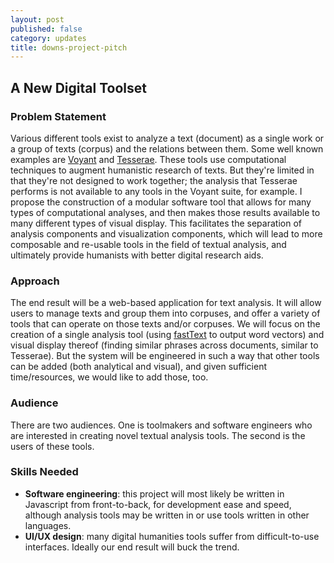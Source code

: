 ```yaml
---
layout: post
published: false
category: updates
title: downs-project-pitch
---
```

## A New Digital Toolset

### Problem Statement
Various different tools exist to analyze a text (document) as a single work or a group of texts (corpus) and the relations between them. Some well known examples are [Voyant](http://voyant-tools.org) and [Tesserae](http://tesserae.caset.buffalo.edu/). These tools use computational techniques to augment humanistic research of texts. But they're limited in that they're not designed to work together; the analysis that Tesserae performs is not available to any tools in the Voyant suite, for example. I propose the construction of a modular software tool that allows for many types of computational analyses, and then makes those results available to many different types of visual display. This facilitates the separation of analysis components and visualization components, which will lead to more composable and re-usable tools in the field of textual analysis, and ultimately provide humanists with better digital research aids.

### Approach
The end result will be a web-based application for text analysis. It will allow users to manage texts and group them into corpuses, and offer a variety of tools that can operate on those texts and/or corpuses. We will focus on the creation of a single analysis tool (using [fastText](https://github.com/facebookresearch/fastText) to output word vectors) and visual display thereof (finding similar phrases across documents, similar to Tesserae). But the system will be engineered in such a way that other tools can be added (both analytical and visual), and given sufficient time/resources, we would like to add those, too.


### Audience
There are two audiences. One is toolmakers and software engineers who are interested in creating novel textual analysis tools. The second is the users of these tools.

### Skills Needed
- **Software engineering**: this project will most likely be written in Javascript from front-to-back, for development ease and speed, although analysis tools may be written in or use tools written in other languages.
- **UI/UX design**: many digital humanities tools suffer from difficult-to-use interfaces. Ideally our end result will buck the trend.